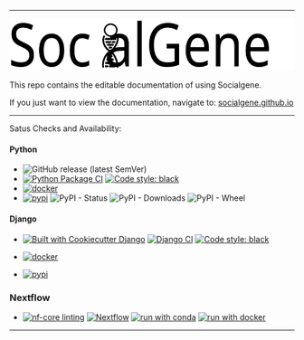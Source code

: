 ----------------
![SocialGene Logo](https://raw.githubusercontent.com/socialgene/logos/main/logos/horizontal.svg) 

This repo contains the editable documentation of using Socialgene.

If you just want to view the documentation, navigate to: [socialgene.github.io](https://socialgene.github.io)

---

Satus Checks and Availability:

#### Python

- ![GitHub release (latest SemVer)](https://img.shields.io/github/v/release/chasemc/socialgene)
- [![Python Package CI](https://github.com/socialgene/socialgene/actions/workflows/python_package_ci.yml/badge.svg)](https://github.com/socialgene/socialgene/actions/workflows/python_package_ci.yml)
[![Code style: black](https://img.shields.io/badge/code%20style-black-000000.svg)](https://github.com/psf/black)
- [![docker](https://img.shields.io/badge/docker-0db7ed?labelColor=000000&logo=docker)](https://www.docker.com/)
- [![pypi](http://img.shields.io/badge/pypi-3EB049?labelColor=000000&logo=pypi)](https://docs.conda.io/en/latest/) ![PyPI - Status](https://img.shields.io/pypi/status/socialgene) ![PyPI - Downloads](https://img.shields.io/pypi/dm/socialgene) ![PyPI - Wheel](https://img.shields.io/pypi/wheel/socialgene)

#### Django

- [![Built with Cookiecutter Django](https://img.shields.io/badge/built%20with-Cookiecutter%20Django-ff69b4.svg?logo=cookiecutter)](https://github.com/cookiecutter/cookiecutter-django/)
[![Django CI](https://github.com/socialgene/socialgene/actions/workflows/django_ci.yml/badge.svg)](https://github.com/socialgene/socialgene/actions/workflows/django_ci.yml)
[![Code style: black](https://img.shields.io/badge/code%20style-black-000000.svg)](https://github.com/psf/black)

- [![docker](https://img.shields.io/badge/docker-0db7ed?labelColor=000000&logo=docker)](https://www.docker.com/)
- [![pypi](http://img.shields.io/badge/pypi-3EB049?labelColor=000000&logo=pypi)](https://docs.conda.io/en/latest/)

### Nextflow

- [![nf-core linting](https://github.com/socialgene/socialgene/actions/workflows/nextflow_linting.yml/badge.svg)](https://github.com/socialgene/socialgene/actions/workflows/nextflow_linting.yml) [![Nextflow](https://img.shields.io/badge/nextflow%20DSL2-%E2%89%A521.10.3-23aa62.svg?labelColor=000000)](https://www.nextflow.io/) [![run with conda](http://img.shields.io/badge/run%20with-conda-3EB049?labelColor=000000&logo=anaconda)](https://docs.conda.io/en/latest/) [![run with docker](https://img.shields.io/badge/run%20with-docker-0db7ed?labelColor=000000&logo=docker)](https://www.docker.com/)

---
